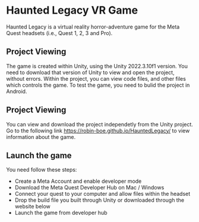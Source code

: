 # Haunted Legacy VR Game

Haunted Legacy is a virtual reality horror-adventure game for the Meta Quest headsets (i.e., Quest 1, 2, 3 and Pro). 

## Project Viewing

The game is created within Unity, using the Unity 2022.3.10f1 version. You need to download that version of Unity to view and open the project, without errors. Within the project, you can view code files, and other files which controls the game. To test the game, you need to bulid the project in Android.

## Project Viewing

You can view and download the project independetly from the Unity project. Go to the following link https://robin-boe.github.io/HauntedLegacy/ to view information about the game.

## Launch the game

You need follow these steps:
* Create a Meta Account and enable developer mode
* Download the Meta Quest Developer Hub on Mac / Windows
* Connect your quest to your computer and allow files within the headset
* Drop the build file you built through Unity or downloaded through the website below
* Launch the game from developer hub 
